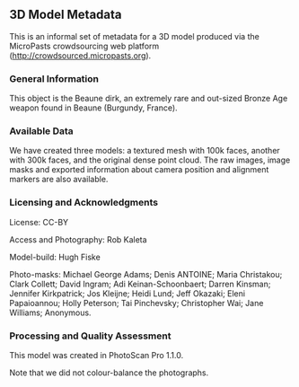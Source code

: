 ## 3D Model Metadata ##

This is an informal set of metadata for a 3D model produced via the MicroPasts crowdsourcing web platform (http://crowdsourced.micropasts.org).

### General Information ###

This object is the Beaune dirk, an extremely rare and out-sized Bronze Age weapon found in Beaune (Burgundy, France).

### Available Data ###

We have created three models: a textured mesh with 100k faces, another with 300k faces, and the original dense point cloud. The raw images, image masks and exported information about camera position and alignment markers are also available.

### Licensing and Acknowledgments ###

License: CC-BY

Access and Photography: Rob Kaleta

Model-build: Hugh Fiske

Photo-masks: Michael George Adams; Denis ANTOINE; Maria Christakou; Clark Collett; David Ingram; Adi Keinan-Schoonbaert; Darren Kinsman; Jennifer Kirkpatrick; Jos Kleijne; Heidi Lund; Jeff Okazaki; Eleni Papaioannou; Holly Peterson; Tai Pinchevsky; Christopher Wai; Jane Williams; Anonymous.

### Processing and Quality Assessment ###

This model was created in PhotoScan Pro 1.1.0.

Note that we did not colour-balance the photographs.
